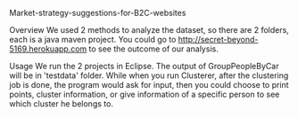 Market-strategy-suggestions-for-B2C-websites

Overview
We used 2 methods to analyze the dataset, so there are 2 folders, each is a java maven project. You could go to http://secret-beyond-5169.herokuapp.com to see the outcome of our analysis.

Usage
We run the 2 projects in Eclipse. The output of GroupPeopleByCar will be in 'testdata' folder. While when you run Clusterer, after the clustering job is done, the program would ask for input, then you could choose to print points, cluster information, or give information of a specific person to see which cluster he belongs to.
